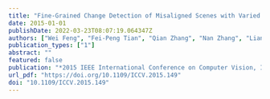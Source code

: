 ```yaml
---
title: "Fine-Grained Change Detection of Misaligned Scenes with Varied Illuminations"
date: 2015-01-01
publishDate: 2022-03-23T08:07:19.064347Z
authors: ["Wei Feng", "Fei-Peng Tian", "Qian Zhang", "Nan Zhang", "Liang Wan", "Jizhou Sun"]
publication_types: ["1"]
abstract: ""
featured: false
publication: "*2015 IEEE International Conference on Computer Vision, ICCV 2015, Santiago, Chile, December 7-13, 2015*"
url_pdf: "https://doi.org/10.1109/ICCV.2015.149"
doi: "10.1109/ICCV.2015.149"
---
```


